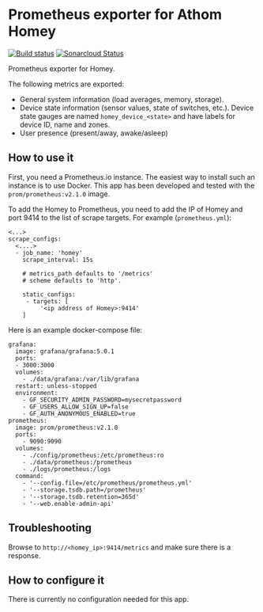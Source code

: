# Prometheus exporter for Athom Homey

[![Build status](https://dev.azure.com/github-rickard/homey-prometheus-exporter/_apis/build/status/rickardp.homey-prometheus-exporter?branchName=master&label=build)](https://dev.azure.com/github-rickard/homey-prometheus-exporter/_build?definitionId=1) [![Sonarcloud Status](https://sonarcloud.io/api/project_badges/measure?project=rickardp_homey-prometheus-exporter&metric=alert_status)](https://sonarcloud.io/dashboard?id=rickardp_homey-prometheus-exporter)

Prometheus exporter for Homey.

The following metrics are exported:

* General system information (load averages, memory, storage).
* Device state information (sensor values, state of switches, etc.). Device state gauges are named `homey_device_<state>` and have labels for device ID, name and zones.
* User presence (present/away, awake/asleep)

## How to use it

First, you need a Prometheus.io instance. The easiest way to install such an instance is to use Docker. This app has been developed
and tested with the `prom/prometheus:v2.1.0` image.


To add the Homey to Prometheus, you need to add the IP of Homey and port 9414 to the list of scrape targets. For example (`prometheus.yml`):

    <...>
    scrape_configs:
      <....>
      - job_name: 'homey'
        scrape_interval: 15s

        # metrics_path defaults to '/metrics'
        # scheme defaults to 'http'.

        static_configs:
         - targets: [
             '<ip address of Homey>:9414'
        ]

Here is an example docker-compose file:

    grafana:
      image: grafana/grafana:5.0.1
      ports:
      - 3000:3000
      volumes:
        - ./data/grafana:/var/lib/grafana
      restart: unless-stopped
      environment:
        - GF_SECURITY_ADMIN_PASSWORD=mysecretpassword
        - GF_USERS_ALLOW_SIGN_UP=false
        - GF_AUTH_ANONYMOUS_ENABLED=true
    prometheus:
      image: prom/prometheus:v2.1.0
      ports:
        - 9090:9090
      volumes:
        - ./config/prometheus:/etc/prometheus:ro
        - ./data/prometheus:/prometheus
        - ./logs/prometheus:/logs
      command:
        - '--config.file=/etc/prometheus/prometheus.yml'
        - '--storage.tsdb.path=/prometheus'
        - '--storage.tsdb.retention=365d'
        - '--web.enable-admin-api'


## Troubleshooting

Browse to `http://<homey_ip>:9414/metrics` and make sure there is a response.

## How to configure it

There is currently no configuration needed for this app.

